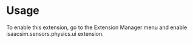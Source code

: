 # Usage

To enable this extension, go to the Extension Manager menu and enable isaacsim.sensors.physics.ui extension.

